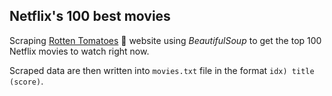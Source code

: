 ## Netflix's 100 best movies

Scraping [Rotten Tomatoes](https://editorial.rottentomatoes.com/guide/best-netflix-movies-to-watch-right-now/) 🍅 website using *BeautifulSoup* to get the top 100 Netflix movies to watch right now.

Scraped data are then written into `movies.txt` file in the format `idx) title (score)`.

